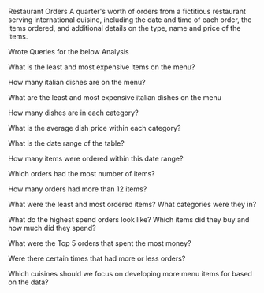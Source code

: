 Restaurant Orders
A quarter's worth of orders from a fictitious restaurant serving international cuisine, including the date and time of each order, the items ordered, and additional details on the type, name and price of the items.

Wrote Queries for the below Analysis

What is the least and most expensive items on the menu?

How many italian dishes are on the menu?

What are the least and most expensive italian dishes on the menu

How many dishes are in each category?

What is the average dish price within each category?

What is the date range of the table?

How many items were ordered within this date range?

Which orders had the most number of items?

How many orders had more than 12 items?

What were the least and most ordered items? What categories were they in?

What do the highest spend orders look like? Which items did they buy and how much did they spend?

What were the Top 5 orders that spent the most money?

Were there certain times that had more or less orders?

Which cuisines should we focus on developing more menu items for based on the data?
